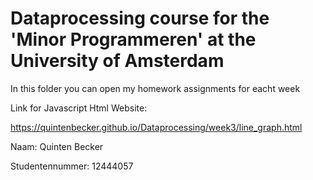 # Dataprocessing course for the 'Minor Programmeren' at  the University of Amsterdam

In this folder you can open my homework assignments for eacht week

Link for Javascript Html Website:

https://quintenbecker.github.io/Dataprocessing/week3/line_graph.html



Naam: Quinten Becker

Studentennummer: 12444057
